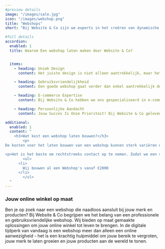 ```yaml
---
#preview details
image: "/images/sale.jpg"
icon: "/images/webshop.png"
title: "Webshops"
short: "Bij Website & Co zijn we experts in het creëren van dynamische en gebruiksvriendelijke webshops. We combineren krachtig ontwerp met geavanceerde functionaliteit om jouw producten in de schijnwerpers te zetten."

#full details
accordion:
  enabled: 1
  title: Waarom Een webshop laten maken door Website & Co?


  items:
    - heading: Uniek Design
      content: Het juiste design is niet alleen aantrekkelijk, maar het weerspiegelt ook de essentie van jouw onderneming. Bij Website & Co begrijpen we dat design meer is dan alleen visuele aantrekkingskracht. Het is een verlengstuk van jouw merkidentiteit. Onze webshops worden op maat ontworpen, zodat ze naadloos passen bij jouw bedrijf. We nemen de tijd om te begrijpen wie je bent en waar je voor staat, en vertalen dat in een webshop die jouw unieke verhaal vertelt.

    - heading: Gebruiksvriendelijkheid
      content: Een goede webshop gaat verder dan enkel aantrekkelijk design. Het draait om de totale ervaring die je klanten beleven tijdens het winkelen. Bij Website & Co streven we ernaar om die ervaring vloeiend en moeiteloos te maken. Eenvoudige NavigatieEen webshop boordevol geweldige producten mag nooit verwarrend zijn. Daarom zorgen we voor een eenvoudige en intuïtieve navigatie. Klanten moeten snel en gemakkelijk kunnen vinden wat ze zoeken. Van duidelijke menu's tot slimme filters, we maken het verkennen van je aanbod een plezier. Stapsgewijs Afrekenen En als je klanten eenmaal hebben gevonden wat ze willen, moet het afrekenen net zo soepel verlopen. Ons doel is om het proces van winkelwagen tot bevestiging in slechts een paar klikken te laten verlopen. Klanten kunnen in slechts drie eenvoudige stappen van hun selectie naar de afronding van hun aankoop gaan. Dit minimaliseert afleiding en maximaliseert conversies. Een tevreden klant is tenslotte een terugkerende klant. Bij Website & Co begrijpen we dat het bouwen van een webshop meer is dan alleen codering en design. Het gaat om het creëren van een naadloze en plezierige ervaring voor je klanten, zodat ze graag bij je terugkomen. We zetten ons in om dit te bereiken, stap voor stap.

    - heading: E-commerce Expertise
      content: Bij Website & Co hebben we ons gespecialiseerd in e-commerce. Waarom? Omdat we de complexiteit begrijpen die gepaard gaat met het runnen van een online winkel. We hebben gezien hoe de digitale markt voortdurend evolueert en we hebben ervaring met de uitdagingen waarmee online verkopers dagelijks worden geconfronteerd. De Unieke Eisen van Online Verkoop Online verkopen hebben hun eigen unieke eisen. Van het beheren van productinventarissen en het bijhouden van bestellingen tot het optimaliseren van de website voor zoekmachines, er is veel te overwegen. Maar maak je geen zorgen, want we staan klaar om je door het proces te leiden. Maatwerk Oplossingen voor Jouw Bedrijf We begrijpen dat elke online verkoper anders is. Daarom bieden we geen one-size-fits-all oplossingen. In plaats daarvan werken we nauw samen met jou om een e-commerce strategie te ontwikkelen die is afgestemd op jouw specifieke behoeften en doelen. Of je nu een kleine boetiek runt of een grootschalige webwinkel beheert, we hebben de expertise en flexibiliteit om oplossingen te bieden die bij jou passen. Een Partner voor Succes Bij Website & Co beschouwen we onszelf niet alleen als serviceproviders, maar als partners in jouw succes. We willen niet alleen een website of webshop voor je bouwen; we willen je helpen om jouw online onderneming naar nieuwe hoogten te tillen. We werken samen met jou om jouw visie waar te maken, en we ondersteunen je op elke stap van je e-commerce reis. Samen kunnen we online succes bereiken.

    - heading: Persoonlijke Aandacht
      content: Jouw Succes Is Onze Prioriteit! Bij Website & Co geloven we sterk in het leveren van persoonlijke aandacht aan elk project dat we aannemen. We begrijpen dat geen twee bedrijven hetzelfde zijn, en daarom benaderen we elke opdracht met een unieke benadering. Jouw Visie, Onze Focus Onze missie is om jouw visie werkelijkheid te maken. We luisteren aandachtig naar jouw doelstellingen, behoeften en verwachtingen. Dit stelt ons in staat om een op maat gemaakte strategie te ontwikkelen die aansluit bij jouw bedrijf en jouw doelgroep. Een Partnerschap Voor Succes. Bij Website & Co beschouwen we onze klanten niet als slechts 'klanten'. We zien hen als partners in een gedeelde reis naar online succes. Jouw succes is onze prioriteit, en we zijn toegewijd aan het leveren van de best mogelijke resultaten. Met persoonlijke aandacht als ons leidende principe, creëren we niet alleen websites en webshops, maar ook waardevolle relaties. Samen werken we aan het bereiken van jouw doelen en het overtreffen van jouw verwachtingen. Bij Website & Co ben je meer dan alleen een project; je bent een belangrijk onderdeel van ons verhaal.

additional:
  enabled: 1
  content: "
    <h3>Wat kost een webshop laten bouwen?</h3>
		<p>
De kosten voor het laten bouwen van een webshop kunnen sterk variëren en zijn afhankelijk van verschillende factoren, waaronder de complexiteit van de webshop, het aantal functies, het design, de integraties, en nog veel meer. Een eenvoudige webshop kan je mogelijk enkele duizenden euro's kosten, terwijl een complexe webshop met geavanceerde functies en integraties aanzienlijk meer kan kosten.</p>

<p>Het is het beste om rechtstreeks contact op te nemen. Zodat we een vrijblijvende offerte kunnen maken. </p>
		<ul>
      <li>
        Wij bouwen al een Webshop's vanaf €2000
      </li>
		</ul>
  "
---
```


### Jouw online winkel op maat

Ben je op zoek naar een webshop die naadloos aansluit bij jouw merk en producten? Bij Website & Co begrijpen we het belang van een professionele en gebruiksvriendelijke webshop. Wij bieden op maat gemaakte oplossingen om jouw online winkel tot leven te brengen. In de digitale tijdperk van vandaag is een webshop meer dan alleen een online aanwezigheid - het is een krachtig hulpmiddel om jouw bereik te vergroten, jouw merk te laten groeien en jouw producten aan de wereld te tonen. 
